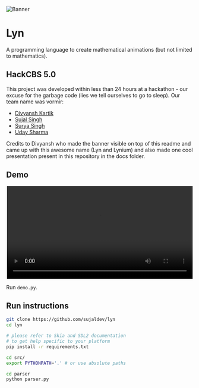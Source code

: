 ![Banner](https://user-images.githubusercontent.com/75830554/200155641-e8d936b2-5deb-427f-b6a3-c1621f381aae.png)

# Lyn

A programming language to create mathematical animations (but not limited to mathematics).

## HackCBS 5.0

This project was developed within less than 24 hours at a hackathon - our excuse for the garbage code (lies we tell
ourselves to go to sleep). Our team name was vormir:

- [Divyansh Kartik](https://github.com/DivKC)
- [Sujal Singh](https://github.com/sujaldev)
- [Surya Singh](https://github.com/Surya-sin)
- [Uday Sharma](https://github.com/usyntest)

Credits to Divyansh who made the banner visible on top of this readme and came up with this awesome name (Lyn and
Lynium) and also made one cool presentation present in this repository in the docs folder.

## Demo

<div align=center>
  <video src="https://github.com/sujaldev/lyn/assets/75830554/7fa48761-d513-4c40-a4f7-962e8a860354" width=500 autoplay>
</div>

Run `demo.py`.

## Run instructions

```bash
git clone https://github.com/sujaldev/lyn
cd lyn

# please refer to Skia and SDL2 documentation
# to get help specific to your platform
pip install -r requirements.txt  

cd src/
export PYTHONPATH='.' # or use absolute paths

cd parser
python parser.py
```
